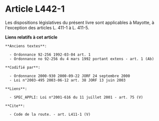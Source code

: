 # Article L442-1

Les dispositions législatives du présent livre sont applicables à Mayotte, à l'exception des articles L. 411-1 à L. 411-5.

**Liens relatifs à cet article**

	**Anciens textes**:

	  - Ordonnance 92-256 1992-03-04 art. 1
	  - Ordonnance no 92-256 du 4 mars 1992 portant extens - art. 1 (Ab)

	**Codifié par**:

	  - Ordonnance 2000-930 2000-09-22 JORF 24 septembre 2000
	  - Loi n°2003-495 2003-06-12 art. 38 JORF 13 juin 2003

	**Liens**:

	  - SPEC_APPLI: Loi n°2001-616 du 11 juillet 2001 - art. 75 (V)

	**Cite**:

	  - Code de la route. - art. L411-1 (V)
